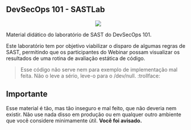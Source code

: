 ## DevSecOps 101 - SASTLab 

<p align="center">
  <img src="https://github.com/ffilho/devsecops101_sastlab/blob/main/logo.png?raw=true">
</p>

Material didático do laboratório de SAST do DevSecOps 101.

Este laboratório tem por objetivo viabilizar o disparo de algumas regras de SAST, permitindo que os participantes do Webinar possam visualizar os resultados de uma rotina de avaliação estática de código.

> Esse código não serve nem para exemplo de implementação mal feita. Não o leve a sério, leve-o para o /dev/null. :trollface:

## Importante
Esse material é tão, mas tão inseguro e mal feito, que não deveria nem existir.
Não use nada disso em produção ou em qualquer outro ambiente que você considere minimamente útil.
**Você foi avisado.**